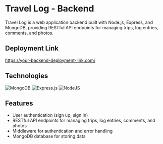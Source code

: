 # Travel Log - Backend

Travel Log is a web application backend built with Node.js, Express, and MongoDB, providing RESTful API endpoints for managing trips, log entries, comments, and photos.

## Deployment Link
<a href='https://your-backend-deployment-link.com/'>https://your-backend-deployment-link.com/</a>

## Technologies
![MongoDB](https://img.shields.io/badge/MongoDB-%234ea94b.svg?style=for-the-badge&logo=mongodb&logoColor=white)
![Express.js](https://img.shields.io/badge/express.js-%23404d59.svg?style=for-the-badge&logo=express&logoColor=%2361DAFB)
![NodeJS](https://img.shields.io/badge/node.js-6DA55F?style=for-the-badge&logo=node.js&logoColor=white)

## Features

- User authentication (sign up, sign in)
- RESTful API endpoints for managing trips, log entries, comments, and photos
- Middleware for authentication and error handling
- MongoDB database for storing data